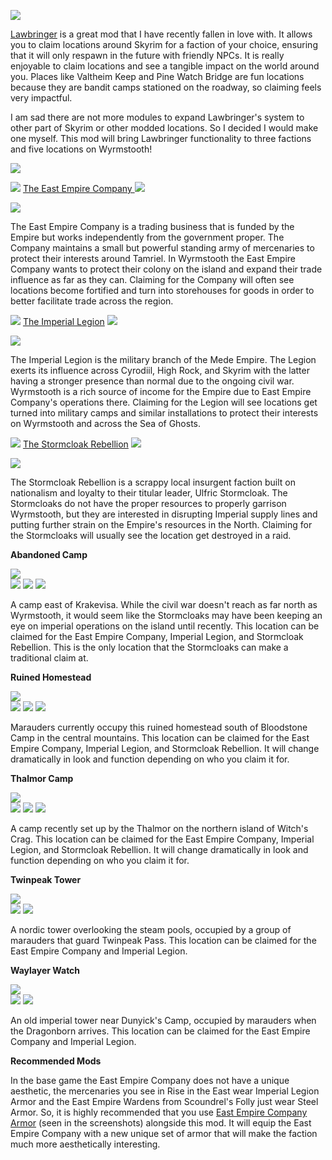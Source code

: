 ![](https://raw.githubusercontent.com/TateTaylorUSA/TateTaylorUSA/main/assets/images/banners/Wrym%20Tamer.png)

[Lawbringer](https://www.nexusmods.com/skyrimspecialedition/mods/29882) ﻿is a great mod that I have recently fallen in love with. It allows you to claim locations around Skyrim for a faction of your choice, ensuring that it will only respawn in the future with friendly NPCs. It is really enjoyable to claim locations and see a tangible impact on the world around you. Places like Valtheim Keep and Pine Watch Bridge are fun locations because they are bandit camps stationed on the roadway, so claiming feels very impactful.

I am sad there are not more modules to expand Lawbringer's system to other part of Skyrim or other modded locations. So I decided I would make one myself. This mod will bring Lawbringer functionality to three factions and five locations on Wyrmstooth!

![](https://raw.githubusercontent.com/PierreDespereaux/PierreDespereaux/master/assets/images/banners/Features.png)

[![](https://images.uesp.net/e/e0/SR-mapicon-Shipwreck.png)](https://en.uesp.net/wiki/Lore:East_Empire_Company) [](https://en.uesp.net/wiki/Lore:East_Empire_Company) [The East Empire Company ](https://en.uesp.net/wiki/Lore:East_Empire_Company)[![](https://images.uesp.net/e/e0/SR-mapicon-Shipwreck.png)](https://en.uesp.net/wiki/Lore:East_Empire_Company)

![](https://raw.githubusercontent.com/TateTaylorUSA/TateTaylorUSA/main/assets/images/lco-wyrmstooth/EEco.png)

The East Empire Company is a trading business that is funded by the Empire but works independently from the government proper. The Company maintains a small but powerful standing army of mercenaries to protect their interests around Tamriel. In Wyrmstooth the East Empire Company wants to protect their colony on the island and expand their trade influence as far as they can. Claiming for the Company will often see locations become fortified and turn into storehouses for goods in order to better facilitate trade across the region.

[![](https://images.uesp.net/d/da/SR-mapicon-Imperial_Camp.png)](https://en.uesp.net/wiki/Lore:East_Empire_Company) [](https://en.uesp.net/wiki/Lore:Imperial_Legion) [The Imperial Legion](https://en.uesp.net/wiki/Lore:Imperial_Legion) [![](https://images.uesp.net/d/da/SR-mapicon-Imperial_Camp.png)](https://en.uesp.net/wiki/Lore:Imperial_Legion)

![](https://raw.githubusercontent.com/TateTaylorUSA/TateTaylorUSA/main/assets/images/lco-wyrmstooth/Imperials.png)

The Imperial Legion is the military branch of the Mede Empire. The Legion exerts its influence across Cyrodiil, High Rock, and Skyrim with the latter having a stronger presence than normal due to the ongoing civil war. Wyrmstooth is a rich source of income for the Empire due to East Empire Company's operations there. Claiming for the Legion will see locations get turned into military camps and similar installations to protect their interests on Wyrmstooth and across the Sea of Ghosts.

[﻿](https://en.uesp.net/wiki/Lore:Stormcloaks)[![](https://images.uesp.net/5/59/SR-mapicon-Stormcloak_Camp.png)](https://en.uesp.net/wiki/Lore:Stormcloaks)﻿ [The Stormcloak Rebellion](https://en.uesp.net/wiki/Lore:Stormcloaks) [![](https://images.uesp.net/5/59/SR-mapicon-Stormcloak_Camp.png)](https://en.uesp.net/wiki/Lore:Stormcloaks)

![](https://raw.githubusercontent.com/TateTaylorUSA/TateTaylorUSA/main/assets/images/lco-wyrmstooth/Stormcloaks.png)

The Stormcloak Rebellion is a scrappy local insurgent faction built on nationalism and loyalty to their titular leader, Ulfric Stormcloak. The Stormcloaks do not have the proper resources to properly garrison Wyrmstooth, but they are interested in disrupting Imperial supply lines and putting further strain on the Empire's resources in the North. Claiming for the Stormcloaks will usually see the location get destroyed in a raid.

**Abandoned Camp**

![](https://raw.githubusercontent.com/TateTaylorUSA/TateTaylorUSA/main/assets/images/lco-wyrmstooth/AbandonedCamp.PNG)\
[![](https://images.uesp.net/e/e0/SR-mapicon-Shipwreck.png)](https://en.uesp.net/wiki/Lore:East_Empire_Company)﻿ [![](https://images.uesp.net/d/da/SR-mapicon-Imperial_Camp.png)](https://en.uesp.net/wiki/Lore:Imperial_Legion) ﻿[![](https://images.uesp.net/5/59/SR-mapicon-Stormcloak_Camp.png)](https://en.uesp.net/wiki/Lore:Stormcloaks)

A camp east of Krakevisa. While the civil war doesn't reach as far north as Wyrmstooth, it would seem like the Stormcloaks may have been keeping an eye on imperial operations on the island until recently. This location can be claimed for the East Empire Company, Imperial Legion, and Stormcloak Rebellion. This is the only location that the Stormcloaks can make a traditional claim at.

**Ruined Homestead**

![](https://raw.githubusercontent.com/TateTaylorUSA/TateTaylorUSA/main/assets/images/lco-wyrmstooth/RuinedHomestead.PNG)\
[![](https://images.uesp.net/e/e0/SR-mapicon-Shipwreck.png)](https://en.uesp.net/wiki/Lore:East_Empire_Company)﻿﻿ [![](https://images.uesp.net/d/da/SR-mapicon-Imperial_Camp.png)](https://en.uesp.net/wiki/Lore:Imperial_Legion)﻿ ﻿[![](https://images.uesp.net/5/59/SR-mapicon-Stormcloak_Camp.png)](https://en.uesp.net/wiki/Lore:Stormcloaks)

Marauders currently occupy this ruined homestead south of Bloodstone Camp in the central mountains. This location can be claimed for the East Empire Company, Imperial Legion, and Stormcloak Rebellion. It will change dramatically in look and function depending on who you claim it for.

**Thalmor Camp**

![](https://raw.githubusercontent.com/TateTaylorUSA/TateTaylorUSA/main/assets/images/lco-wyrmstooth/ThalmorCamp.PNG)\
[![](https://images.uesp.net/e/e0/SR-mapicon-Shipwreck.png)](https://en.uesp.net/wiki/Lore:East_Empire_Company)﻿﻿ [![](https://images.uesp.net/d/da/SR-mapicon-Imperial_Camp.png)](https://en.uesp.net/wiki/Lore:Imperial_Legion)﻿ ﻿[![](https://images.uesp.net/5/59/SR-mapicon-Stormcloak_Camp.png)](https://en.uesp.net/wiki/Lore:Stormcloaks)

A camp recently set up by the Thalmor on the northern island of Witch's Crag. This location can be claimed for the East Empire Company, Imperial Legion, and Stormcloak Rebellion. It will change dramatically in look and function depending on who you claim it for.

**Twinpeak Tower**

![](https://raw.githubusercontent.com/TateTaylorUSA/TateTaylorUSA/main/assets/images/lco-wyrmstooth/TwinpeakTower.PNG)\
[![](https://images.uesp.net/e/e0/SR-mapicon-Shipwreck.png)](https://en.uesp.net/wiki/Lore:East_Empire_Company)﻿﻿ [![](https://images.uesp.net/d/da/SR-mapicon-Imperial_Camp.png)](https://en.uesp.net/wiki/Lore:Imperial_Legion)

A nordic tower overlooking the steam pools, occupied by a group of marauders that guard Twinpeak Pass. This location can be claimed for the East Empire Company and Imperial Legion.

**Waylayer Watch**

![](https://raw.githubusercontent.com/TateTaylorUSA/TateTaylorUSA/main/assets/images/lco-wyrmstooth/WaylayerWatch.PNG)\
[![](https://images.uesp.net/e/e0/SR-mapicon-Shipwreck.png)](https://en.uesp.net/wiki/Lore:East_Empire_Company)﻿﻿ [![](https://images.uesp.net/d/da/SR-mapicon-Imperial_Camp.png)](https://en.uesp.net/wiki/Lore:Imperial_Legion)

An old imperial tower near Dunyick's Camp, occupied by marauders when the Dragonborn arrives. This location can be claimed for the East Empire Company and Imperial Legion.

**Recommended Mods**

In the base game the East Empire Company does not have a unique aesthetic, the mercenaries you see in Rise in the East wear Imperial Legion Armor and the East Empire Wardens from Scoundrel's Folly just wear Steel Armor. So, it is highly recommended that you use [East Empire Company Armor](https://www.nexusmods.com/skyrimspecialedition/mods/54990)﻿ (seen in the screenshots) alongside this mod. It will equip the East Empire Company with a new unique set of armor that will make the faction much more aesthetically interesting.
